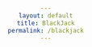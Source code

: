 ```yaml
---
layout: default
title: BlackJack
permalink: /blackjack
---
```


<html lang="en">
<head>
    <meta charset="UTF-8">
    <meta name="viewport" content="width=device-width, initial-scale=1.0">
    <title>Simple Blackjack Game</title>
    <style>
        body {
            background-image: url('images/blackjacktable.png');
            background-size: cover;
            background-position: center center;
            background-attachment: fixed;
            margin: 0;
            font-family: 'Arial', sans-serif;
            color: #ffffff; /* Text color */
            text-align: center;
            padding: 50px; /* Add padding to the content */
        }
        .textbox {
            background: rgba(0, 0, 0, 0.5);
            border: 1px solid #ffffff;
            padding: 20px;
            margin: 20px;
            border-radius: 10px;
            max-width: 600px;
            margin: auto;
        }
        h1 {
            font-size: 2.5em;
            margin-bottom: 20px;
        }
        p {
            font-size: 1.2em;
            line-height: 1.5;
        }
        .button-container {
            display: flex;
            justify-content: center;
        }
        .button {
            margin: 10px;
            padding: 10px 20px;
            font-size: 1em;
            text-decoration: none;
            color: #ffffff;
            background-color: #3498db; /* Button color */
            border-radius: 5px;
            cursor: pointer;
        }
        .card {
            display: inline-block;
            margin: 5px;
            padding: 10px;
            background-color: #ffffff; /* White filling */
            color: #000000; /* Text color */
            border-radius: 5px;
            box-shadow: 0 4px 8px rgba(0, 0, 0, 0.1);
            animation: flip 0.5s ease;
        }

        @keyframes flip {
            from { transform: rotateY(180deg); }
            to { transform: rotateY(0deg); }
        }

        .flash-red {
            animation: flash-red 0.5s infinite alternate;
        }

        @keyframes flash-red {
            from { background-color: red; }
            to { background-color: #ffffff; }
        }

        .flash-green {
            animation: flash-green 0.5s infinite alternate;
        }

        @keyframes flash-green {
            from { background-color: green; }
            to { background-color: #ffffff; }
        }
    </style>
</head>
<body>

  <div class="textbox">
    <h1>Simple Blackjack Game</h1>
    <p id="bet-info">Place your bet and click 'Deal' to start.</p>
    <p id="balance">Balance: $125</p>
    <div id="game">
      <div class="button-container">
        <button class="button" onclick="placeBet()">Place Bet</button>
        <button class="button" onclick="deal()" id="dealButton" disabled>Deal</button>
        <button class="button" onclick="hit()" id="hitButton" disabled>Hit</button>
        <button class="button" onclick="stand()" id="standButton" disabled>Stand</button>
      </div>   
      <div id="player-hand">
        <h2>Player's Hand</h2>
        <div id="player-cards"></div>
        <p id="player-score">Score: 0</p>
      </div>      
      <div id="dealer-hand">
        <h2>Dealer's Hand</h2>
        <div id="dealer-cards"></div>
        <p id="dealer-score">Score: 0</p>
      </div>
    </div>
  </div>

  <script>
    let playerHand = [];
    let dealerHand = [];
    let playerScore = 0;
    let dealerScore = 0;
    let userBet = 0;
    let balance = 125; // Starting balance

    function placeBet() {
      userBet = parseInt(prompt("Place your bet (at least $5):"));

      if (!isNaN(userBet) && userBet >= 5 && userBet <= balance) {
        balance -= userBet;
        document.getElementById('balance').innerText = `Balance: $${balance}`;
        document.getElementById('bet-info').innerText = 'Bet placed. Click "Deal" to start.';
        document.getElementById('dealButton').disabled = false;
        document.getElementById('hitButton').disabled = true;
        document.getElementById('standButton').disabled = true;
      } else {
        alert("Please place a valid bet (at least $5 and within your balance).");
      }
    }

    function deal() {
      playerHand = [];
      dealerHand = [];
      playerScore = 0;
      dealerScore = 0;

      document.getElementById('bet-info').innerText = 'Playing...';
      clearTable();
      
      // Deal two cards to the player and dealer
      hitPlayer();
      hitDealer();
      hitPlayer();
      hitDealer();

      updateScores();

      // Enable Hit and Stand buttons after dealing
      document.getElementById('hitButton').disabled = false;
      document.getElementById('standButton').disabled = false;
    }

    function hit() {
      // Deal a card to the player
      hitPlayer();

      // Check for bust
      if (playerScore > 21) {
        document.getElementById('bet-info').innerText = 'Player busts! Dealer wins.';
        document.getElementById('player-hand').classList.add('flash-red');
        endGame();
      }
    }

    function stand() {
      // Dealer's turn
      while (dealerScore < 17) {
        hitDealer();
      }

      // Determine the winner
      determineWinner();
    }

    function hitPlayer() {
      const card = getRandomCard();
      playerHand.push(card);
      displayCard(card, 'player-cards');
      updatePlayerScore();
    }

    function hitDealer() {
      const card = getRandomCard();
      dealerHand.push(card);
      displayCard(card, 'dealer-cards');
      updateDealerScore();
    }

    function getRandomCard() {
      const cards = ['2', '3', '4', '5', '6', '7', '8', '9', '10', 'J', 'Q', 'K', 'A'];
      const randomIndex = Math.floor(Math.random() * cards.length);
      return cards[randomIndex];
    }

    function displayCard(card, target) {
      const cardElement = document.createElement('div');
      cardElement.innerText = card;
      cardElement.classList.add('card');
      document.getElementById(target).appendChild(cardElement);
    }

    function updatePlayerScore() {
      playerScore = calculateScore(playerHand);
      document.getElementById('player-score').innerText = `Score: ${playerScore}`;
    }

    function updateDealerScore() {
      dealerScore = calculateScore(dealerHand);
      document.getElementById('dealer-score').innerText = `Score: ${dealerScore}`;
    }

    function calculateScore(hand) {
      let score = 0;
      let hasAce = false;

      for (const card of hand) {
        if (card === 'A') {
          hasAce = true;
          score += 11;
        } else if (card === 'K' || card === 'Q' || card === 'J') {
          score += 10;
        } else {
          score += parseInt(card);
        }
      }

      // Handle Aces
      if (hasAce && score > 21) {
        score -= 10;
      }

      return score;
    }

    function determineWinner() {
      if (playerScore > 21) {
        document.getElementById('bet-info').innerText = 'Player busts! Dealer wins.';
        document.getElementById('player-hand').classList.add('flash-red');
        endGame();
      } else if (dealerScore > 21) {
        balance += userBet * 2;
        document.getElementById('balance').innerText = `Balance: $${balance}`;
        document.getElementById('bet-info').innerText = 'Dealer busts! Player wins $' + userBet * 2;
        document.getElementById('player-hand').classList.add('flash-green');
        endGame();
      } else if (playerScore > dealerScore) {
        balance += userBet * 2;
        document.getElementById('balance').innerText = `Balance: $${balance}`;
        document.getElementById('bet-info').innerText = 'Player wins $' + userBet * 2;
        document.getElementById('player-hand').classList.add('flash-green');
        endGame();
      } else if (playerScore < dealerScore) {
        document.getElementById('bet-info').innerText = 'Dealer wins. You lose $' + userBet;
        endGame();
      } else {
        balance += userBet;
        document.getElementById('balance').innerText = `Balance: $${balance}`;
        document.getElementById('bet-info').innerText = 'It\'s a tie! Your bet is returned.';
        endGame();
      }
    }

    function endGame() {
      document.getElementById('dealButton').disabled = true;
      document.getElementById('hitButton').disabled = true;
      document.getElementById('standButton').disabled = true;
    }

    function clearTable() {
      document.getElementById('player-cards').innerHTML = '';
      document.getElementById('dealer-cards').innerHTML = '';
      document.getElementById('player-hand').classList.remove('flash-red', 'flash-green');
    }

    function updateScores() {
      updatePlayerScore();
      updateDealerScore();
    }
  </script>
<a href="casinoroom" class="button">Back to Game Room</a>
</body>
</html>
